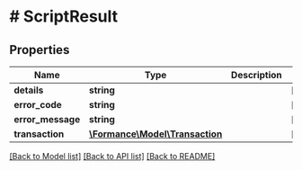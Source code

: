 # # ScriptResult

## Properties

Name | Type | Description | Notes
------------ | ------------- | ------------- | -------------
**details** | **string** |  | [optional]
**error_code** | **string** |  | [optional]
**error_message** | **string** |  | [optional]
**transaction** | [**\Formance\Model\Transaction**](Transaction.md) |  | [optional]

[[Back to Model list]](../../README.md#models) [[Back to API list]](../../README.md#endpoints) [[Back to README]](../../README.md)
